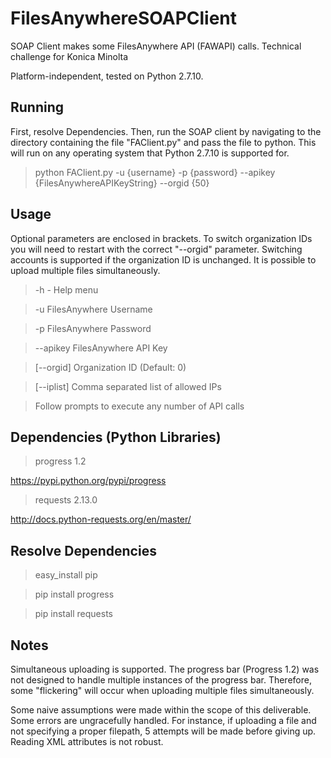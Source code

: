 # FilesAnywhereSOAPClient
SOAP Client makes some FilesAnywhere API (FAWAPI) calls. Technical challenge for Konica Minolta

Platform-independent, tested on Python 2.7.10.

## Running

First, resolve Dependencies. Then, run the SOAP client by navigating to the directory containing the file "FAClient.py" and pass the file to python. This will run on any operating system that Python 2.7.10 is supported for.

> python FAClient.py -u {username} -p {password} --apikey {FilesAnywhereAPIKeyString} --orgid {50}

## Usage

Optional parameters are enclosed in brackets. To switch organization IDs you will need to restart with the correct "--orgid" parameter. Switching accounts is supported if the organization ID is unchanged. It is possible to upload multiple files simultaneously.

> -h - Help menu

> -u FilesAnywhere Username

> -p FilesAnywhere Password

> --apikey FilesAnywhere API Key

> [--orgid] Organization ID (Default: 0)

> [--iplist] Comma separated list of allowed IPs

>  Follow prompts to execute any number of API calls

## Dependencies (Python Libraries)
> progress 1.2

https://pypi.python.org/pypi/progress

> requests 2.13.0

http://docs.python-requests.org/en/master/

## Resolve Dependencies
> easy_install pip

> pip install progress

> pip install requests

## Notes

Simultaneous uploading is supported. The progress bar (Progress 1.2) was not designed to handle multiple instances of the progress bar. Therefore, some "flickering" will occur when uploading multiple files simultaneously.

Some naive assumptions were made within the scope of this deliverable. Some errors are ungracefully handled. For instance, if uploading a file and not specifying a proper filepath, 5 attempts will be made before giving up. Reading XML attributes is not robust.
